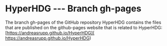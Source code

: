 # HyperHDG --- Branch gh-pages

The branch gh-pages of the GitHub repository HyperHDG contains the files that are published on the
github-pages website that is related to HyperHDG: [https://andreasrupp.github.io/HyperHDG](
https://andreasrupp.github.io/HyperHDG)
